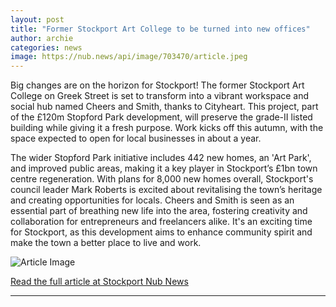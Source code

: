 ```yaml
---
layout: post
title: "Former Stockport Art College to be turned into new offices"
author: archie
categories: news
image: https://nub.news/api/image/703470/article.jpeg
---
```

Big changes are on the horizon for Stockport! The former Stockport Art College on Greek Street is set to transform into a vibrant workspace and social hub named Cheers and Smith, thanks to Cityheart. This project, part of the £120m Stopford Park development, will preserve the grade-II listed building while giving it a fresh purpose. Work kicks off this autumn, with the space expected to open for local businesses in about a year. 

The wider Stopford Park initiative includes 442 new homes, an 'Art Park', and improved public areas, making it a key player in Stockport’s £1bn town centre regeneration. With plans for 8,000 new homes overall, Stockport's council leader Mark Roberts is excited about revitalising the town’s heritage and creating opportunities for locals. Cheers and Smith is seen as an essential part of breathing new life into the area, fostering creativity and collaboration for entrepreneurs and freelancers alike. It's an exciting time for Stockport, as this development aims to enhance community spirit and make the town a better place to live and work.

![Article Image](https://nub.news/api/image/703470/article.jpeg)

[Read the full article at Stockport Nub News](https://stockport.nub.news/news/local-news/former-stockport-art-college-to-be-turned-into-new-offices-276350)

---

